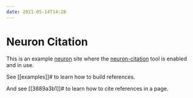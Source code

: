 ```yaml
---
date: 2021-05-14T14:28
---
```

# Neuron Citation

This is an example [neuron](https://github.com/srid/neuron) site where the [neuron-citation](https://github.com/samwalls/neuron-citation) tool is enabled and in use.

See [[examples]]# to learn how to build references.

And see [[3889a3b1]]# to learn how to cite references in a page.
